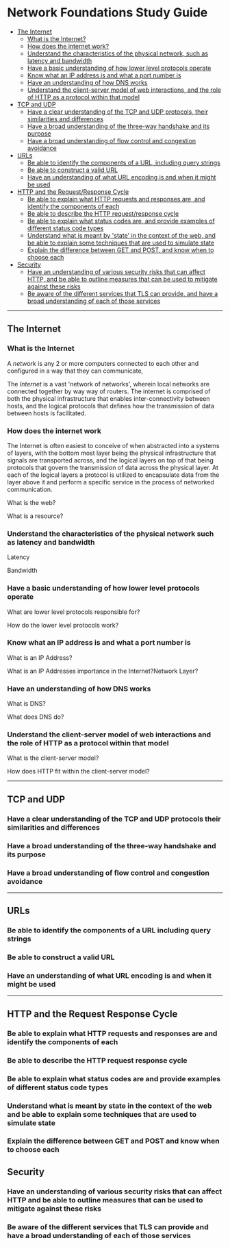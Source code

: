 # Network Foundations Study Guide

- [The Internet](#the-internet)
  - [What is the Internet?](#what-is-the-internet)
  - [How does the internet work?](#how-does-thwe-internet-work)
  - [Understand the characteristics of the physical network, such as latency and bandwidth](#understand-the-characteristics-of-the-physical-network-such-as-latency-and-bandwidth)
  - [Have a basic understanding of how lower level protocols operate](#have-a-basic-understanding-of-how-lower-level-protocols-operate)
  - [Know what an IP address is and what a port number is](#know-what-an-ip-address-is-and-what-a-port-number-is)
  - [Have an understanding of how DNS works](#have-an-understanding-of-how-dns-works)
  - [Understand the client-server model of web interactions, and the role of HTTP as a protocol within that model](#understand-the-client-server-model-of-web-interactions-and-the-role-of-http-as-a-protocol-within-that-model)
- [TCP and UDP](#tcp_and-udp)
  - [Have a clear understanding of the TCP and UDP protocols, their similarities and differences](#have-a-clear-understanding-of-the-TCP-and-UDP-protocols-their-similarities-and-differences)
  - [Have a broad understanding of the three-way handshake and its purpose](#have-a-broad-understanding-of-the-three-way-handshake-and-its-purpose)
  - [Have a broad understanding of flow control and congestion avoidance](#have-a-broad-understanding-of-flow-control-and-congestion-avoidance)
- [URLs](#urls)
  - [Be able to identify the components of a URL, including query strings](#be-able-to-identify-the-components-of-a-URL-including-query-strings)
  - [Be able to construct a valid URL](#be-able-to-construct-a-valid-url)
  - [Have an understanding of what URL encoding is and when it might be used](#have-an-understanding-of-what-URL-encoding-is-and-when-it-might-be-used)
- [HTTP and the Request/Response Cycle](#http-and-the-request-response-cycle)
  - [Be able to explain what HTTP requests and responses are, and identify the components of each](#be-able-to-explain-what-http-requests-and-responses-are-and-identify-the-components-of-each)
  - [Be able to describe the HTTP request/response cycle](#be-able-to-describe-the-http-request-response-cycle)
  - [Be able to explain what status codes are, and provide examples of different status code types](#be-able-to-explain-what-status-codes-are-and-provide-examples-of-different-status-code-types)
  - [Understand what is meant by 'state' in the context of the web, and be able to explain some techniques that are used to simulate state](#understand-what-is-meant-by-state-in-the-context-of-the-web-and-be-able-to-explain-some-techniques-that-are-used-to-simulate-state)
  - [Explain the difference between GET and POST, and know when to choose each](#explain-the-difference-between-get-and-post-and-know-when-to-choose-each)
- [Security](#security)
  - [Have an understanding of various security risks that can affect HTTP, and be able to outline measures that can be used to mitigate against these risks](#have-an-understanding-of-various-security-risks-that-can-affect-http-and-be-able-to-outline-measures-that-can-be-used-to-mitigate-against-these-risks)
  - [Be aware of the different services that TLS can provide, and have a broad understanding of each of those services](#be-aware-of-the-different-services-that-tls-can-provide-and-have-a-broad-understanding-of-each-of-those-services)

---

## The Internet

### What is the Internet

A _network_ is any 2 or more computers connected to each other and configured in a way that they can communicate,

The _Internet_ is a vast 'network of networks', wherein local networks are connected together by way way of routers. The internet is comprised of both the physical infrastructure that enables inter-connectivity between hosts, and the logical protocols that defines how the transmission of data between hosts is facilitated.

### How does the internet work

The Internet is often easiest to conceive of when abstracted into a systems of layers, with the bottom most layer being the physical infrastructure that signals are transported across, and the logical layers on top of that being protocols that govern the transmission of data across the physical layer. At each of the logical layers a protocol is utilized to encapsulate data from the layer above it and perform a specific service in the process of networked communication.

What is the web?

What is a resource?

### Understand the characteristics of the physical network such as latency and bandwidth

Latency

Bandwidth

### Have a basic understanding of how lower level protocols operate

What are lower level protocols responsible for?

How do the lower level protocols work?

### Know what an IP address is and what a port number is

What is an IP Address?

What is an IP Addresses importance in the Internet?Network Layer?

### Have an understanding of how DNS works

What is DNS?

What does DNS do?

### Understand the client-server model of web interactions and the role of HTTP as a protocol within that model

What is the client-server model?

How does HTTP fit within the client-server model?

---

## TCP and UDP

### Have a clear understanding of the TCP and UDP protocols their similarities and differences
  
### Have a broad understanding of the three-way handshake and its purpose
  
### Have a broad understanding of flow control and congestion avoidance

---

## URLs

### Be able to identify the components of a URL including query strings
  
### Be able to construct a valid URL
  
### Have an understanding of what URL encoding is and when it might be used
  
---

## HTTP and the Request Response Cycle

### Be able to explain what HTTP requests and responses are and identify the components of each
  
### Be able to describe the HTTP request response cycle
  
### Be able to explain what status codes are and provide examples of different status code types
  
### Understand what is meant by state in the context of the web and be able to explain some techniques that are used to simulate state
  
### Explain the difference between GET and POST and know when to choose each
  
## Security

### Have an understanding of various security risks that can affect HTTP and be able to outline measures that can be used to mitigate against these risks
  
### Be aware of the different services that TLS can provide and have a broad understanding of each of those services
  